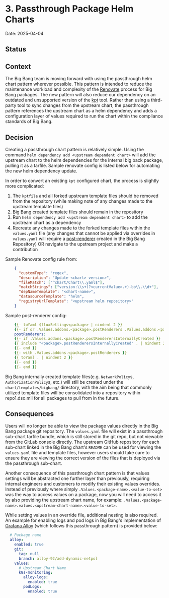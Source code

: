 # 3. Passthrough Package Helm Charts

Date: 2025-04-04

## Status

<unknown>

## Context

The Big Bang team is moving forward with using the passthrough helm chart pattern wherever possible. This pattern is intended to reduce the maintenance workload and complexity of the [Renovate](https://github.com/renovatebot/renovate) process for Big Bang packages. The new pattern will also reduce our dependency on an outdated and unsupported version of the [kpt](https://kpt.dev/) tool. Rather than using a third-party tool to sync changes from the upstream chart, the passthrough pattern references the upstream chart as a helm dependency and adds a configuration layer of values required to run the chart within the compliance standards of Big Bang.

## Decision

Creating a passthrough chart pattern is relatively simple. Using the command `helm dependency add <upstream dependent chart>` will add the upstream chart to the helm dependencies for the internal big back package, pulling it as a tarfile. Sample renovate config is listed below for automating the new helm dependency update.

In order to convert an existing `kpt` configured chart, the process is slightly more complicated:

1. The `kptfile` and all forked upstream template files should be removed from the repository (while making note of any changes made to the upstream template files)
2. Big Bang created template files should remain in the repository
3. Run `helm dependency add <upstream dependent chart>` to add the upstream chart as a dependency
4. Recreate any changes made to the forked template files within the `values.yaml` file (any changes that cannot be applied via overrides in `values.yaml` will require a [post-renderer](https://docs-bigbang.dso.mil/latest/docs/developer/post_renderers/) created in the Big Bang Repository) OR navigate to the upstream project and make a contribution

Sample Renovate config rule from:

```json
    {
      "customType": "regex",
      "description": "Update <chart> version>",
      "fileMatch": ["^chart/Chart\\.yaml$"],
      "matchStrings": ["version:\\s+(?<currentValue>.+)-bb\\.\\d+"],
      "depNameTemplate": "<chart-name>",
      "datasourceTemplate": "helm",
      "registryUrlTemplate": "<upstream helm repository>"
    }
```

Sample post-renderer config: 

```yaml
    {{- toYaml $fluxSettings<package> | nindent 2 }}
    {{- if or .Values.addons.<package>.postRenderers .Values.addons.<package>.postRenderersInternallyCreated}}
    postRenderers:
    {{- if .Values.addons.<package>.postRenderersInternallyCreated }}
    {{ include "<package>.postRenderersInternallyCreated" . | nindent 2 }}
    {{- end }}
    {{- with .Values.addons.<package>.postRenderers }}
    {{ toYaml . | nindent 2 }}
    {{- end }}
    {{- end }}
```

Big Bang internally created template files(e.g. `NetworkPolicy`s, `AuthorizationPolicy`s, etc.) will still be created under the `chart/templates/bigbang/` directory, with the aim being that commonly utilized template files will be consolidated into a repository within repo1.dso.mil for all packages to pull from in the future.

## Consequences 

Users will no longer be able to view the package values directly in the Big Bang package git repository. The `values.yaml` file will exist in a passthrough sub-chart tarfile bundle, which is still stored in the git repo, but not viewable from the GitLab console directly. The upstream GitHub repository for each sub-chart linked in the Big Bang chart's `README` can be used for viewing the `values.yaml` file and template files, however users should take care to ensure they are viewing the correct version of the files that is deployed via the passthrough sub-chart.

Another consequence of this passthrough chart pattern is that values settings will be abstracted one further layer than previously, requiring internal engineers and customers to modify their existing values overrides. Instead of previously where simply `.Values.<package-name>.<value-to-set>` was the way to access values on a package, now you will need to access it by also providing the upstream chart name, for example: `.Values.<package-name>.values.<upstream-chart-name>.<value-to-set>`. 

While setting values in an override file, additional nesting is also required. An example for enabling logs and pod logs in Big Bang's implementation of [Grafana Alloy](https://repo1.dso.mil/big-bang/product/packages/alloy) (which follows this passthrough pattern) is provided below:

```yaml
  # Package name
  alloy:
    enabled: true
    git:
      tag: null
      branch: alloy-92/add-dynamic-netpol
    values:
      # Upstream Chart Name
      k8s-monitoring:
        alloy-logs:
          enabled: true
        podLogs: 
          enabled: true 
```